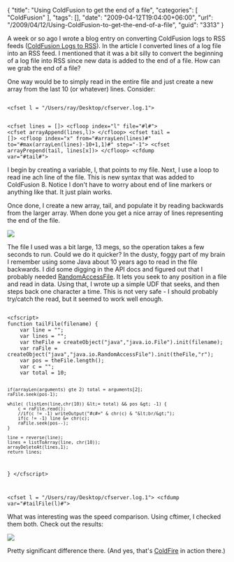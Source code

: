 {
	"title": "Using ColdFusion to get the end of a file",
	"categories": [
		"ColdFusion"
	],
	"tags": [],
	"date": "2009-04-12T19:04:00+06:00",
	"url": "/2009/04/12/Using-ColdFusion-to-get-the-end-of-a-file",
	"guid": "3313"
}

A week or so ago I wrote a blog entry on converting ColdFusion logs to RSS feeds (<a href="http://www.raymondcamden.com/index.cfm/2009/3/28/ColdFusion-Logs-to-RSS-with-a-quick-sidetrack-into-zombies">ColdFusion Logs to RSS</a>). In the article I converted lines of a log file into an RSS feed. I mentioned that it was a bit silly to convert the beginning of a log file into RSS since new data is added to the end of a file. How can we grab the end of a file?
<!--more-->
One way would be to simply read in the entire file and just create a new array from the last 10 (or whatever) lines. Consider:

<code>
&lt;cfset l = "/Users/ray/Desktop/cfserver.log.1"&gt;

&lt;cfset lines = []&gt;
&lt;cfloop index="l" file="#l#"&gt;
	&lt;cfset arrayAppend(lines,l)&gt;
&lt;/cfloop&gt;
&lt;cfset tail = []&gt;
&lt;cfloop index="x" from="#arrayLen(lines)#" to="#max(arrayLen(lines)-10+1,1)#" step="-1"&gt;
	&lt;cfset arrayPrepend(tail, lines[x])&gt;
&lt;/cfloop&gt;
&lt;cfdump var="#tail#"&gt;
</code>

I begin by creating a variable, l, that points to my file. Next, I use a loop to read ine ach line of the file. This is new syntax that was added to ColdFusion 8. Notice I don't have to worry about end of line markers or anything like that. It just plain works.

Once done, I create a new array, tail, and populate it by reading backwards from the larger array. When done you get a nice array of lines representing the end of the file.

<img src="http://static.raymondcamden.com/images/cfjedi//Picture 230.png">

The file I used was a bit large, 13 megs, so the operation takes a few seconds to run. Could we do it quicker? In the dusty, foggy part of my brain I remember using some Java about 10 years ago to read in the file backwards. I did some digging in the API docs and figured out that I probably needed <a href="http://java.sun.com/j2se/1.5.0/docs/api/java/io/RandomAccessFile.html">RandomAccessFile</a>. It lets you seek to any position in a file and read in data. Using that, I wrote up a simple UDF that seeks, and then steps back one character a time. This is not very safe - I should probably try/catch the read, but it seemed to work well enough.

<code>
&lt;cfscript&gt;
function tailFile(filename) {
	var line = "";
	var lines = "";
	var theFile = createObject("java","java.io.File").init(filename);
	var raFile = createObject("java","java.io.RandomAccessFile").init(theFile,"r");
	var pos = theFile.length();
	var c = "";
	var total = 10;
	
	if(arrayLen(arguments) gte 2) total = arguments[2];
	raFile.seek(pos-1);

	while( (listLen(line,chr(10)) &lt;= total) && pos &gt; -1) {
		c = raFile.read();
		//if(c != -1) writeOutput("#c#=" & chr(c) & "&lt;br/&gt;");
		if(c != -1) line &= chr(c);
		raFile.seek(pos--);	
	}

	line = reverse(line);
	lines = listToArray(line, chr(10));
	arrayDeleteAt(lines,1);
	return lines;
}
&lt;/cfscript&gt;

&lt;cfset l = "/Users/ray/Desktop/cfserver.log.1"&gt;
&lt;cfdump var="#tailFile(l)#"&gt;
</code>

What was interesting was the speed comparison. Using cftimer, I checked them both. Check out the results:

<img src="http://static.raymondcamden.com/images/cfjedi//Picture 322.png">

Pretty significant difference there. (And yes, that's <a href="http://coldfire.riaforge.org">ColdFire</a> in action there.)